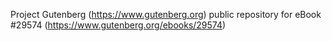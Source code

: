 Project Gutenberg (https://www.gutenberg.org) public repository for eBook #29574 (https://www.gutenberg.org/ebooks/29574)
